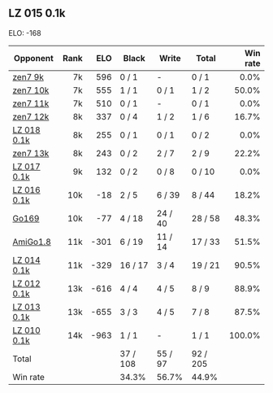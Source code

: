 ## LZ 015 0.1k ##

ELO: -168

Opponent | Rank | ELO | Black | Write | Total | Win rate
---------|-----:|----:|-------|-------|-------|-------:
[zen7 9k](zen7%209k.md) | 7k | 596 | 0 / 1 | - | 0 / 1 | 0.0%
[zen7 10k](zen7%2010k.md) | 7k | 555 | 1 / 1 | 0 / 1 | 1 / 2 | 50.0%
[zen7 11k](zen7%2011k.md) | 7k | 510 | 0 / 1 | - | 0 / 1 | 0.0%
[zen7 12k](zen7%2012k.md) | 8k | 337 | 0 / 4 | 1 / 2 | 1 / 6 | 16.7%
[LZ 018 0.1k](LZ%20018%200.1k.md) | 8k | 255 | 0 / 1 | 0 / 1 | 0 / 2 | 0.0%
[zen7 13k](zen7%2013k.md) | 8k | 243 | 0 / 2 | 2 / 7 | 2 / 9 | 22.2%
[LZ 017 0.1k](LZ%20017%200.1k.md) | 9k | 132 | 0 / 2 | 0 / 8 | 0 / 10 | 0.0%
[LZ 016 0.1k](LZ%20016%200.1k.md) | 10k | -18 | 2 / 5 | 6 / 39 | 8 / 44 | 18.2%
[Go169](Go169.md) | 10k | -77 | 4 / 18 | 24 / 40 | 28 / 58 | 48.3%
[AmiGo1.8](AmiGo1.8.md) | 11k | -301 | 6 / 19 | 11 / 14 | 17 / 33 | 51.5%
[LZ 014 0.1k](LZ%20014%200.1k.md) | 11k | -329 | 16 / 17 | 3 / 4 | 19 / 21 | 90.5%
[LZ 012 0.1k](LZ%20012%200.1k.md) | 13k | -616 | 4 / 4 | 4 / 5 | 8 / 9 | 88.9%
[LZ 013 0.1k](LZ%20013%200.1k.md) | 13k | -655 | 3 / 3 | 4 / 5 | 7 / 8 | 87.5%
[LZ 010 0.1k](LZ%20010%200.1k.md) | 14k | -963 | 1 / 1 | - | 1 / 1 | 100.0%
Total | | | 37 / 108 | 55 / 97 | 92 / 205 | 
Win rate| | | 34.3% | 56.7% | 44.9% | 
